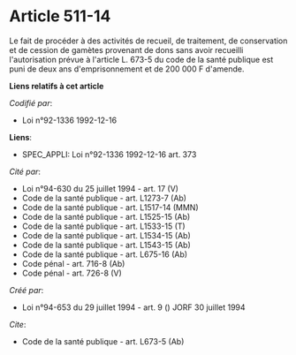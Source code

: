 # Article 511-14

Le fait de procéder à des activités de recueil, de traitement, de conservation et de cession de gamètes provenant de dons
sans avoir recueilli l'autorisation prévue à l'article L. 673-5 du code de la santé publique est puni de deux ans
d'emprisonnement et de 200 000 F d'amende.

**Liens relatifs à cet article**

_Codifié par_:

  - Loi n°92-1336 1992-12-16

**Liens**:

  - SPEC_APPLI: Loi n°92-1336 1992-12-16 art. 373

_Cité par_:

  - Loi n°94-630 du 25 juillet 1994 - art. 17 (V)
  - Code de la santé publique - art. L1273-7 (Ab)
  - Code de la santé publique - art. L1517-14 (MMN)
  - Code de la santé publique - art. L1525-15 (Ab)
  - Code de la santé publique - art. L1533-15 (T)
  - Code de la santé publique - art. L1534-15 (Ab)
  - Code de la santé publique - art. L1543-15 (Ab)
  - Code de la santé publique - art. L675-16 (Ab)
  - Code pénal - art. 716-8 (Ab)
  - Code pénal - art. 726-8 (V)

_Créé par_:

  - Loi n°94-653 du 29 juillet 1994 - art. 9 () JORF 30 juillet 1994

_Cite_:

  - Code de la santé publique - art. L673-5 (Ab)
